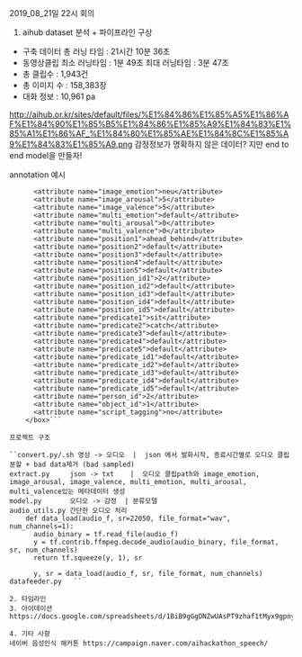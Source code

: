 2019_08_21일 22시 회의

1. aihub dataset 분석 + 파이프라인 구상

- 구축 데이터 총 러닝 타임 : 21시간 10분 36초
- 동영상클립
 최소 러닝타임 : 1분 49초
 최대 러닝타임 : 3분 47초
- 총 클립수 : 1,943건
- 총 이미지 수 : 158,383장
- 대화 정보 : 10,961 pa

http://aihub.or.kr/sites/default/files/%E1%84%86%E1%85%A5%E1%86%AF%E1%84%90%E1%85%B5%E1%84%86%E1%85%A9%E1%84%83%E1%85%A1%E1%86%AF_%E1%84%80%E1%85%AE%E1%84%8C%E1%85%A9%E1%84%83%E1%85%A9.png
감정정보가 명확하지 않은 데이터? 지만 end to end model을 만들자! 



annotation 예시
```<box frame="133" keyframe="0" occluded="0" outside="0" xbr="1390.32" xtl="836.65" ybr="959.74" ytl="129.55">
      <attribute name="image_emotion">neu</attribute>
      <attribute name="image_arousal">5</attribute>
      <attribute name="image_valence">5</attribute>
      <attribute name="multi_emotion">default</attribute>
      <attribute name="multi_arousal">0</attribute>
      <attribute name="multi_valence">0</attribute>
      <attribute name="position1">ahead_behind</attribute>
      <attribute name="position2">default</attribute>
      <attribute name="position3">default</attribute>
      <attribute name="position4">default</attribute>
      <attribute name="position5">default</attribute>
      <attribute name="position_id1">2</attribute>
      <attribute name="position_id2">default</attribute>
      <attribute name="position_id3">default</attribute>
      <attribute name="position_id4">default</attribute>
      <attribute name="position_id5">default</attribute>
      <attribute name="predicate1">sit</attribute>
      <attribute name="predicate2">catch</attribute>
      <attribute name="predicate3">default</attribute>
      <attribute name="predicate4">default</attribute>
      <attribute name="predicate5">default</attribute>
      <attribute name="predicate_id1">default</attribute>
      <attribute name="predicate_id2">default</attribute>
      <attribute name="predicate_id3">default</attribute>
      <attribute name="predicate_id4">default</attribute>
      <attribute name="predicate_id5">default</attribute>
      <attribute name="person_id">2</attribute>
      <attribute name="object_id">1</attribute>
      <attribute name="script_tagging">no</attribute>
    </box>```

프로젝트 구조 

``convert.py/.sh 영상 -> 오디오  |  json 에서 발화시작, 종료시간별로 오디오 클립 분할 + bad data제거 (bad sampled)
extract.py     json -> txt    |  오디오 클립path와 image_emotion, image_arousal, image_valence, multi_emotion, multi_arousal, multi_valence있는 메타데이터 생성
model.py       오디오 -> 감정  | 분류모델  
audio_utils.py 간단한 오디오 처리
    def data_load(audio_f, sr=22050, file_format="wav", num_channels=1):
      audio_binary = tf.read_file(audio_f)
      y = tf.contrib.ffmpeg.decode_audio(audio_binary, file_format, sr, num_channels)
      return tf.squeeze(y, 1), sr

      y, sr = data_load(audio_f, sr, file_format, num_channels)
datafeeder.py   ``   

2. 타임라인
3. 아이데이션 
https://docs.google.com/spreadsheets/d/1BiB9gGgDNZwUAsPT9zhaf1tMyx9gpnyKl4PBgdUfsIs/edit#gid=1428349732

4. 기타 사항 
네이버 음성인식 해커톤 https://campaign.naver.com/aihackathon_speech/
